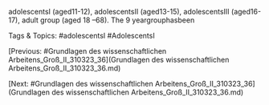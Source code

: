 adolescentsI (aged11-12), 
adolescentsII (aged13-15),
adolescentsIII (aged16-17), 
adult group (aged 18 –68).
The 9 yeargrouphasbeen

   Tags & Topics:
   #adolescentsI
   #AdolescentsI

[Previous: #Grundlagen des wissenschaftlichen Arbeitens_Groß_II_310323_36](Grundlagen des wissenschaftlichen Arbeitens_Groß_II_310323_36.md)

[Next: #Grundlagen des wissenschaftlichen Arbeitens_Groß_II_310323_36](Grundlagen des wissenschaftlichen Arbeitens_Groß_II_310323_36.md)
